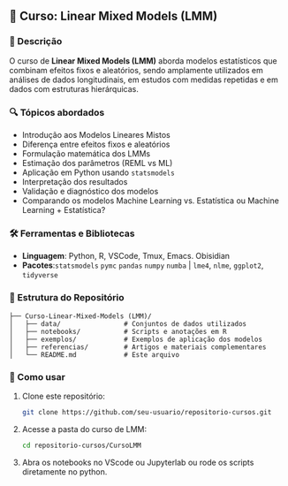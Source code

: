 ## 📖 Curso: Linear Mixed Models (LMM)

### 📌 Descrição
O curso de **Linear Mixed Models (LMM)** aborda modelos estatísticos que combinam efeitos fixos e aleatórios, sendo amplamente utilizados em análises de dados longitudinais, em estudos com medidas repetidas e em dados com estruturas hierárquicas.

### 🔍 Tópicos abordados
- Introdução aos Modelos Lineares Mistos 
- Diferença entre efeitos fixos e aleatórios
- Formulação matemática dos LMMs
- Estimação dos parâmetros (REML vs ML)
- Aplicação em Python usando `statsmodels`
- Interpretação dos resultados
- Validação e diagnóstico dos modelos
- Comparando os modelos Machine Learning vs. Estatística ou Machine Learning + Estatística?

### 🛠️ Ferramentas e Bibliotecas
- **Linguagem**: Python, R, VSCode, Tmux, Emacs. Obisidian
- **Pacotes**:`statsmodels` `pymc` `pandas` `numpy` `numba` | `lme4`, `nlme`, `ggplot2`, `tidyverse`

### 📂 Estrutura do Repositório
```
├── Curso-Linear-Mixed-Models (LMM)/
│   ├── data/                # Conjuntos de dados utilizados
│   ├── notebooks/           # Scripts e anotações em R
│   ├── exemplos/            # Exemplos de aplicação dos modelos
│   ├── referencias/         # Artigos e materiais complementares
│   └── README.md            # Este arquivo
```

### 🚀 Como usar
1. Clone este repositório:
   ```bash
   git clone https://github.com/seu-usuario/repositorio-cursos.git
   ```
2. Acesse a pasta do curso de LMM:
   ```bash
   cd repositorio-cursos/CursoLMM
   ```
3. Abra os notebooks no VScode ou Jupyterlab ou rode os scripts diretamente no python.
